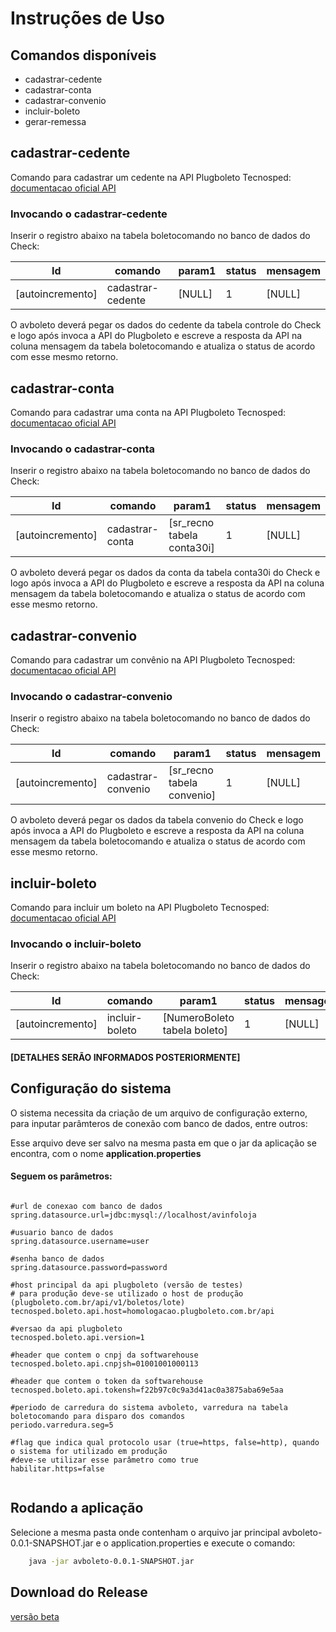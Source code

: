 # Instruções de Uso

## Comandos disponíveis

* cadastrar-cedente
* cadastrar-conta
* cadastrar-convenio
* incluir-boleto
* gerar-remessa

## cadastrar-cedente

Comando para cadastrar um cedente na API Plugboleto Tecnosped: [documentacao oficial API](https://atendimento.tecnospeed.com.br/hc/pt-br/articles/360006128214-Cadastrando-um-Cedente)

### Invocando o cadastrar-cedente

Inserir o registro abaixo na tabela boletocomando no banco de dados do Check:

| Id               | comando           | param1 | status | mensagem |
|------------------|-------------------|--------|--------|----------|
| [autoincremento] | cadastrar-cedente | [NULL] | 1      | [NULL]   |

O avboleto deverá pegar os dados do cedente da tabela controle do Check e logo após invoca a API do Plugboleto
e escreve a resposta da API na coluna mensagem da tabela boletocomando e atualiza o status de acordo com esse mesmo retorno.

## cadastrar-conta

Comando para cadastrar uma conta na API Plugboleto Tecnosped: [documentacao oficial API](https://atendimento.tecnospeed.com.br/hc/pt-br/articles/360006230413-Cadastrando-uma-Conta)

### Invocando o cadastrar-conta

Inserir o registro abaixo na tabela boletocomando no banco de dados do Check:

| Id               | comando           | param1                     | status | mensagem |
|------------------|-------------------|----------------------------|--------|----------|
| [autoincremento] | cadastrar-conta   | [sr_recno tabela conta30i] | 1      | [NULL]   |

O avboleto deverá pegar os dados da conta da tabela conta30i do Check e logo após invoca a API do Plugboleto
e escreve a resposta da API na coluna mensagem da tabela boletocomando e atualiza o status de acordo com esse mesmo retorno.

## cadastrar-convenio

Comando para cadastrar um convênio na API Plugboleto Tecnosped: [documentacao oficial API](https://atendimento.tecnospeed.com.br/hc/pt-br/articles/360006145374-Cadastrando-um-Conv%C3%AAnio)

### Invocando o cadastrar-convenio

Inserir o registro abaixo na tabela boletocomando no banco de dados do Check:

| Id               | comando              | param1                     | status | mensagem |
|------------------|----------------------|----------------------------|--------|----------|
| [autoincremento] | cadastrar-convenio   | [sr_recno tabela convenio] | 1      | [NULL]   |

O avboleto deverá pegar os dados da tabela convenio do Check e logo após invoca a API do Plugboleto
e escreve a resposta da API na coluna mensagem da tabela boletocomando e atualiza o status de acordo com esse mesmo retorno.

## incluir-boleto

Comando para incluir um boleto na API Plugboleto Tecnosped: [documentacao oficial API](https://atendimento.tecnospeed.com.br/hc/pt-br/articles/360006232893-Incluindo-um-Boleto)

### Invocando o incluir-boleto

Inserir o registro abaixo na tabela boletocomando no banco de dados do Check:

| Id               | comando              | param1                       | status | mensagem |
|------------------|----------------------|------------------------------|--------|----------|
| [autoincremento] | incluir-boleto       | [NumeroBoleto tabela boleto] | 1      | [NULL]   |

#### [DETALHES SERÃO INFORMADOS POSTERIORMENTE]

## Configuração do sistema

O sistema necessita da criação de um arquivo de configuração externo, para inputar parâmteros de conexão com banco de dados, entre outros:

Esse arquivo deve ser salvo na mesma pasta em que o jar da aplicação se encontra, com o nome **application.properties**

#### Seguem os parâmetros:

```Properties

#url de conexao com banco de dados
spring.datasource.url=jdbc:mysql://localhost/avinfoloja

#usuario banco de dados
spring.datasource.username=user

#senha banco de dados
spring.datasource.password=password

#host principal da api plugboleto (versão de testes)
# para produção deve-se utilizado o host de produção (plugboleto.com.br/api/v1/boletos/lote)
tecnosped.boleto.api.host=homologacao.plugboleto.com.br/api

#versao da api plugboleto
tecnosped.boleto.api.version=1

#header que contem o cnpj da softwarehouse
tecnosped.boleto.api.cnpjsh=01001001000113

#header que contem o token da softwarehouse
tecnosped.boleto.api.tokensh=f22b97c0c9a3d41ac0a3875aba69e5aa

#periodo de carredura do sistema avboleto, varredura na tabela boletocomando para disparo dos comandos
periodo.varredura.seg=5

#flag que indica qual protocolo usar (true=https, false=http), quando o sistema for utilizado em produção 
#deve-se utilizar esse parâmetro como true
habilitar.https=false
	
```

## Rodando a aplicação 

Selecione a mesma pasta onde contenham o arquivo jar principal avboleto-0.0.1-SNAPSHOT.jar e o application.properties e execute o comando:

```bash
    java -jar avboleto-0.0.1-SNAPSHOT.jar
```

## Download do Release

[versão beta](https://bitbucket.org/tominem/avboleto/downloads/avboleto-0.0.1-SNAPSHOT.jar.zip)



